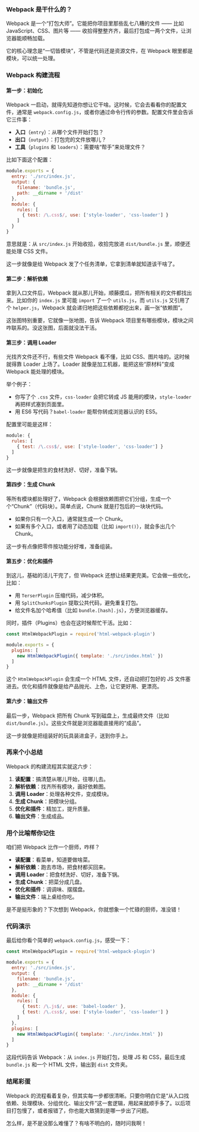 ### Webpack 是干什么的？
Webpack 是一个“打包大师”。它能把你项目里那些乱七八糟的文件 —— 比如 JavaScript、CSS、图片等 —— 收拾得整整齐齐，最后打包成一两个文件，让浏览器能顺畅加载。

它的核心理念是“一切皆模块”，不管是代码还是资源文件，在 Webpack 眼里都是模块，可以统一处理。



### Webpack 构建流程
#### **第一步：初始化**
Webpack 一启动，就得先知道你想让它干啥。这时候，它会去看看你的配置文件，通常是 `webpack.config.js`，或者你通过命令行传的参数。配置文件里会告诉它三件事：
- **入口**（`entry`）：从哪个文件开始打包？
- **出口**（`output`）：打包完的文件放哪儿？
- **工具**（`plugins` 和 `loaders`）：需要啥“帮手”来处理文件？

比如下面这个配置：
```javascript
module.exports = {
  entry: './src/index.js',
  output: {
    filename: 'bundle.js',
    path: __dirname + '/dist'
  },
  module: {
    rules: [
      { test: /\.css$/, use: ['style-loader', 'css-loader'] }
    ]
  }
}
```
意思就是：从 `src/index.js` 开始收拾，收拾完放进 `dist/bundle.js` 里，顺便还能处理 CSS 文件。

这一步就像是给 Webpack 发了个任务清单，它拿到清单就知道该干啥了。



#### **第二步：解析依赖**
拿到入口文件后，Webpack 就从那儿开始，顺藤摸瓜，把所有相关的文件都找出来。比如你的 `index.js` 里可能 `import` 了一个 `utils.js`，而 `utils.js` 又引用了个 `helper.js`，Webpack 就会递归地把这些依赖都挖出来，画一张“依赖图”。

这张图特别重要，它就像一张地图，告诉 Webpack 项目里有哪些模块，模块之间咋联系的。没这张图，后面就没法干活。



#### **第三步：调用 Loader**
光找齐文件还不行，有些文件 Webpack 看不懂，比如 CSS、图片啥的。这时候就得靠 Loader 上场了。Loader 就像是加工机器，能把这些“原材料”变成 Webpack 能处理的模块。

举个例子：
- 你写了个 `.css` 文件，`css-loader` 会把它转成 JS 能用的模块，`style-loader` 再把样式塞到页面里。
- 用 ES6 写代码？`babel-loader` 能帮你转成浏览器认识的 ES5。

配置里可能是这样：
```javascript
module: {
  rules: [
    { test: /\.css$/, use: ['style-loader', 'css-loader'] }
  ]
}
```
这一步就像是把生的食材洗好、切好，准备下锅。



#### **第四步：生成 Chunk**
等所有模块都处理好了，Webpack 会根据依赖图把它们分组，生成一个个“Chunk”（代码块）。简单点说，Chunk 就是打包后的一块块代码。

- 如果你只有一个入口，通常就生成一个 Chunk。
- 如果有多个入口，或者用了动态加载（比如 `import()`），就会多出几个 Chunk。

这一步有点像把零件按功能分好堆，准备组装。



#### **第五步：优化和插件**
到这儿，基础的活儿干完了，但 Webpack 还想让结果更完美。它会做一些优化，比如：
- 用 `TerserPlugin` 压缩代码，减少体积。
- 用 `SplitChunksPlugin` 提取公共代码，避免重复打包。
- 给文件名加个哈希值（比如 `bundle.[hash].js`），方便浏览器缓存。

同时，插件（Plugins）也会在这时候帮忙干活。比如：
```javascript
const HtmlWebpackPlugin = require('html-webpack-plugin')

module.exports = {
  plugins: [
    new HtmlWebpackPlugin({ template: './src/index.html' })
  ]
}
```
这个 `HtmlWebpackPlugin` 会生成一个 HTML 文件，还自动把打包好的 JS 文件塞进去。优化和插件就像是给产品抛光、上色，让它更好用、更漂亮。



#### **第六步：输出文件**
最后一步，Webpack 把所有 Chunk 写到磁盘上，生成最终文件（比如 `dist/bundle.js`）。这些文件就是浏览器能直接用的“成品”。

这一步就像是把组装好的玩具装进盒子，送到你手上。



### 再来个小总结
Webpack 的构建流程其实就这六步：
1. **读配置**：搞清楚从哪儿开始，往哪儿去。
2. **解析依赖**：找齐所有模块，画好依赖图。
3. **调用 Loader**：处理各种文件，变成模块。
4. **生成 Chunk**：把模块分组。
5. **优化和插件**：精加工，提升质量。
6. **输出文件**：生成成品。





### 用个比喻帮你记住

咱们把 Webpack 比作一个厨师，咋样？
- **读配置**：看菜单，知道要做啥菜。
- **解析依赖**：跑去市场，把食材都买回来。
- **调用 Loader**：把食材洗好、切好，准备下锅。
- **生成 Chunk**：把菜分成几盘。
- **优化和插件**：调调味、摆摆盘。
- **输出文件**：端上桌给你吃。

是不是挺形象的？下次想到 Webpack，你就想象一个忙碌的厨师，准没错！



### 代码演示
最后给你看个简单的 `webpack.config.js`，感受一下：
```javascript
const HtmlWebpackPlugin = require('html-webpack-plugin')

module.exports = {
  entry: './src/index.js',
  output: {
    filename: 'bundle.js',
    path: __dirname + '/dist'
  },
  module: {
    rules: [
      { test: /\.js$/, use: 'babel-loader' },
      { test: /\.css$/, use: ['style-loader', 'css-loader'] }
    ]
  },
  plugins: [
    new HtmlWebpackPlugin({ template: './src/index.html' })
  ]
}
```
这段代码告诉 Webpack：从 `index.js` 开始打包，处理 JS 和 CSS，最后生成 `bundle.js` 和一个 HTML 文件，输出到 `dist` 文件夹。



### 结尾彩蛋
Webpack 的流程看着复杂，但其实每一步都很清晰。只要你明白它是“从入口找依赖、处理模块、分组优化、输出文件”这一套逻辑，用起来就顺手多了。以后项目打包慢了，或者报错了，你也能大致猜到是哪一步出了问题。

怎么样，是不是没那么难懂了？有啥不明白的，随时问我啊！
